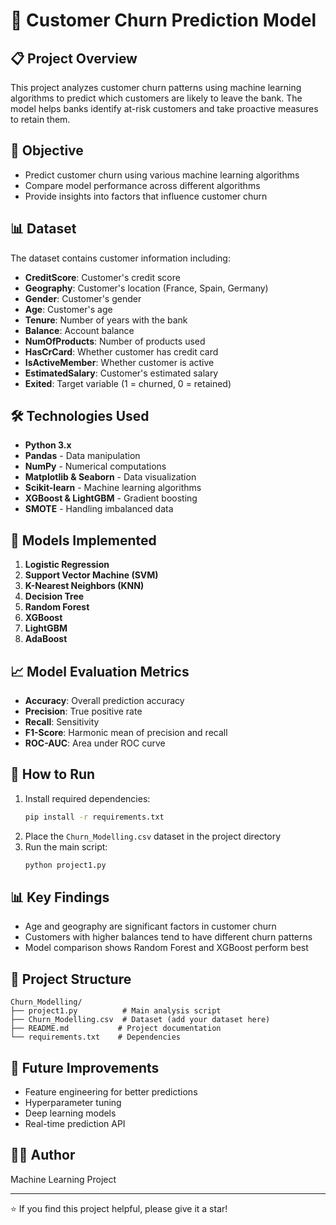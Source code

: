 # 🏦 Customer Churn Prediction Model

## 📋 Project Overview
This project analyzes customer churn patterns using machine learning algorithms to predict which customers are likely to leave the bank. The model helps banks identify at-risk customers and take proactive measures to retain them.

## 🎯 Objective
- Predict customer churn using various machine learning algorithms
- Compare model performance across different algorithms
- Provide insights into factors that influence customer churn

## 📊 Dataset
The dataset contains customer information including:
- **CreditScore**: Customer's credit score
- **Geography**: Customer's location (France, Spain, Germany)
- **Gender**: Customer's gender
- **Age**: Customer's age
- **Tenure**: Number of years with the bank
- **Balance**: Account balance
- **NumOfProducts**: Number of products used
- **HasCrCard**: Whether customer has credit card
- **IsActiveMember**: Whether customer is active
- **EstimatedSalary**: Customer's estimated salary
- **Exited**: Target variable (1 = churned, 0 = retained)

## 🛠️ Technologies Used
- **Python 3.x**
- **Pandas** - Data manipulation
- **NumPy** - Numerical computations
- **Matplotlib & Seaborn** - Data visualization
- **Scikit-learn** - Machine learning algorithms
- **XGBoost & LightGBM** - Gradient boosting
- **SMOTE** - Handling imbalanced data

## 🤖 Models Implemented
1. **Logistic Regression**
2. **Support Vector Machine (SVM)**
3. **K-Nearest Neighbors (KNN)**
4. **Decision Tree**
5. **Random Forest**
6. **XGBoost**
7. **LightGBM**
8. **AdaBoost**

## 📈 Model Evaluation Metrics
- **Accuracy**: Overall prediction accuracy
- **Precision**: True positive rate
- **Recall**: Sensitivity
- **F1-Score**: Harmonic mean of precision and recall
- **ROC-AUC**: Area under ROC curve

## 🚀 How to Run
1. Install required dependencies:
   ```bash
   pip install -r requirements.txt
   ```
2. Place the `Churn_Modelling.csv` dataset in the project directory
3. Run the main script:
   ```bash
   python project1.py
   ```

## 📊 Key Findings
- Age and geography are significant factors in customer churn
- Customers with higher balances tend to have different churn patterns
- Model comparison shows Random Forest and XGBoost perform best

## 📁 Project Structure
```
Churn_Modelling/
├── project1.py          # Main analysis script
├── Churn_Modelling.csv  # Dataset (add your dataset here)
├── README.md           # Project documentation
└── requirements.txt    # Dependencies
```

## 🔮 Future Improvements
- Feature engineering for better predictions
- Hyperparameter tuning
- Deep learning models
- Real-time prediction API

## 👨‍💻 Author
Machine Learning Project

---
⭐ If you find this project helpful, please give it a star!
